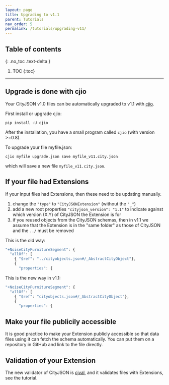 ```yaml
---
layout: page
title: Upgrading to v1.1
parent: Tutorials
nav_order: 5
permalink: /tutorials/upgrading-v11/
---
```


## Table of contents
{: .no_toc .text-delta }

1. TOC
{:toc}

---

## Upgrade is done with cjio 

Your CityJSON v1.0 files can be automatically upgraded to v1.1 with [cjio](https://github.com/cityjson/cjio).

First install or upgrade cjio:
```
pip install -U cjio
```

After the installation, you have a small program called `cjio` (with version >=0.8).

To upgrade your file myfile.json:

```
cjio myfile upgrade.json save myfile_v11.city.json
```

which will save a new file `myfile_v11.city.json`.


## If your file had Extensions

If your input files had Extensions, then these need to be updating manually.

1. change the `"type"` to `"CityJSONExtension"` (without the `"_"`)
2. add a new root properties `"cityjson_version": "1.1"` to indicate against which version (X.Y) of CityJSON the Extension is for
3. if you reused objects from the CityJSON schemas, then in v1.1 we assume that the Extension is in the "same folder" as those of CityJSON and the `../` must be removed

This is the old way:
```javascript
"+NoiseCityFurnitureSegment": {
  "allOf": [
    { "$ref": "../cityobjects.json#/_AbstractCityObject"},
    {
      "properties": { 
```

This is the new way in v1.1:
```javascript
"+NoiseCityFurnitureSegment": {
  "allOf": [
    { "$ref": "cityobjects.json#/_AbstractCityObject"},
    {
      "properties": { 
```


## Make your file publicily accessible

It is good practice to make your Extension publicly accessible so that data files using it can fetch the schema automatically.
You can put them on a repository in GitHub and link to the file directly.


## Validation of your Extension

The new validator of CityJSON is [cjval](https://github.com/cityjson/cjval), and it validates files with Extensions, see the tutorial.

